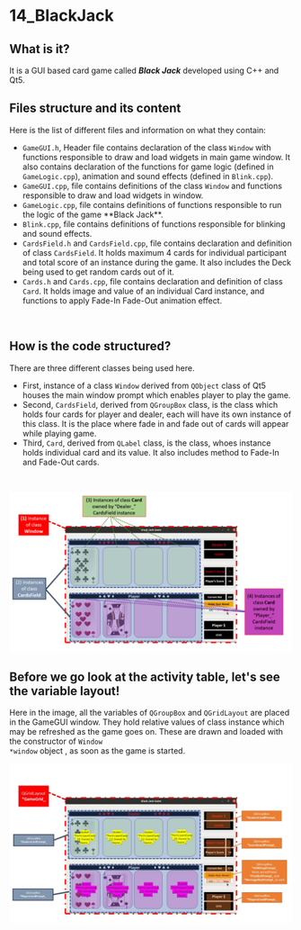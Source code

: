 # 14_BlackJack
## What is it?
It is a GUI based card game called ***Black Jack*** developed using C++ and Qt5.</br>

## Files structure and its content
Here is the list of different files and information on what they contain:
<ul>
<li> <code>GameGUI.h</code>, Header file contains declaration of the class <code>Window</code> with functions responsible to draw and load widgets in main game window. It also contains declaration of the functions for game logic (defined in <code>GameLogic.cpp</code>), animation and sound effects (defined in <code>Blink.cpp</code>). </li>
<li> <code>GameGUI.cpp</code>, file contains definitions of the class <code>Window</code> and functions responsible to draw and load widgets in window. </li>
<li> <code>GameLogic.cpp</code>, file contains definitions of functions responsible to run the logic of the game **Black Jack**. </li>
<li> <code>Blink.cpp</code>, file contains definitions of functions responsible for blinking and sound effects. </li>
<li> <code>CardsField.h</code> and <code>CardsField.cpp</code>, file contains declaration and definition of class <code>CardsField</code>. It holds maximum 4 cards for individual participant and total score of an instance during the game. It also includes the Deck being used to get random cards out of it. </li>
<li> <code>Cards.h</code> and <code>Cards.cpp</code>, file contains declaration and definition of class <code>Card</code>. It holds image and value of an individual Card instance, and functions to apply Fade-In Fade-Out animation effect. </li> </ul> </br>

## How is the code structured?
There are three different classes being used here. 
<ul>
<li> First, instance of a class <code>Window</code> derived from <code>QObject</code> class of Qt5 houses the main window prompt which enables player to play the game. </li>
<li> Second, <code>CardsField</code>, derived from <code>QGroupBox</code> class, is the class which holds four cards for player and dealer, each will have its own instance of this class. It is the place where fade in and fade out of cards will appear while playing game. </li>
<li> Third, <code>Card</code>, derived from <code>QLabel</code> class, is the class, whoes instance holds individual card and its value. It also includes method to Fade-In and Fade-Out cards. </li> </ul> </br>

![ImageA](Image/UseOfClassInstanceInGame.PNG) 

## Before we go look at the activity table, let's see the variable layout!

Here in the image, all the variables of <code>QGroupBox</code> and <code>QGridLayout</code> are placed in the GameGUI window. They hold relative values of class instance which may be refreshed as the game goes on. These are drawn and loaded with the constructor of <code>Window *window</code> object , as soon as the game is started. </br>

![](Image/VariableInGame.jpg)

